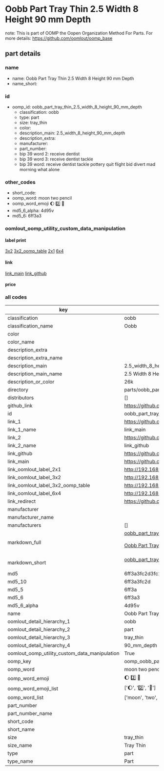 # Oobb Part Tray Thin 2.5 Width 8 Height 90 mm Depth  

note: This is part of OOMP the Oopen Organization Method For Parts. For more details: https://github.com/oomlout/oomp_base

##  part details
  







### name
* name: Oobb Part Tray Thin 2.5 Width 8 Height 90 mm Depth
* name_short: 
### id
* oomp_id: oobb_part_tray_thin_2.5_width_8_height_90_mm_depth
  * classification: oobb
  * type: part
  * size: tray_thin
  * color: 
  * description_main: 2.5_width_8_height_90_mm_depth
  * description_extra: 
  * manufacturer: 
  * part_number: 
  * bip 39 word 2: receive dentist
  * bip 39 word 3: receive dentist tackle
  * bip 39 word: receive dentist tackle pottery quit flight bid divert mad morning what alone

### other_codes
* short_code: 
* oomp_word: moon two pencil
* oomp_word_emoji :moon: :two: :pencil:
* md5_6_alpha: 4d95v
* md5_6: 6ff3a3






### oomlout_oomp_utility_custom_data_manipulation
#### label print
[3x2](http://192.168.1.245:1112/?label=oomp%204d95v)
[3x2_oomp_table](http://192.168.1.108:1112/?label=oomp%204d95v)
[2x1](http://192.168.1.242:1112/?label=oomp%204d95v)
[6x4](http://192.168.1.55:1112/?label=oomp%204d95v)    

#### link

[link_main](https://github.com/oomlout/oomlout_oomp_version_1_messy/tree/main/parts/oobb_part_tray_thin_2.5_width_8_height_90_mm_depth) [link_github](https://github.com/oomlout/oomlout_oomp_version_1_messy/tree/main/parts/oobb_part_tray_thin_2.5_width_8_height_90_mm_depth)                             

#### price







### all codes 
| key | value |  
| --- | --- |  
| classification | oobb |  
| classification_name | Oobb |  
| color |  |  
| color_name |  |  
| description_extra |  |  
| description_extra_name |  |  
| description_main | 2.5_width_8_height_90_mm_depth |  
| description_main_name | 2.5 Width 8 Height 90 mm Depth |  
| description_or_color | 26k |  
| directory | parts/oobb_part_tray_thin_2.5_width_8_height_90_mm_depth |  
| distributors | [] |  
| github_link | https://github.com/oomlout/oomlout_oomp_part_src/tree/main/parts/oobb_part_tray_thin_2.5_width_8_height_90_mm_depth |  
| id | oobb_part_tray_thin_2.5_width_8_height_90_mm_depth |  
| link_1 | https://github.com/oomlout/oomlout_oomp_version_1_messy/tree/main/parts/oobb_part_tray_thin_2.5_width_8_height_90_mm_depth |  
| link_1_name | link_main |  
| link_2 | https://github.com/oomlout/oomlout_oomp_version_1_messy/tree/main/parts/oobb_part_tray_thin_2.5_width_8_height_90_mm_depth |  
| link_2_name | link_github |  
| link_github | https://github.com/oomlout/oomlout_oomp_version_1_messy/tree/main/parts/oobb_part_tray_thin_2.5_width_8_height_90_mm_depth |  
| link_main | https://github.com/oomlout/oomlout_oomp_version_1_messy/tree/main/parts/oobb_part_tray_thin_2.5_width_8_height_90_mm_depth |  
| link_oomlout_label_2x1 | http://192.168.1.242:1112/?label=oomp%204d95v |  
| link_oomlout_label_3x2 | http://192.168.1.245:1112/?label=oomp%204d95v |  
| link_oomlout_label_3x2_oomp_table | http://192.168.1.108:1112/?label=oomp%204d95v |  
| link_oomlout_label_6x4 | http://192.168.1.55:1112/?label=oomp%204d95v |  
| link_redirect | https://github.com/oomlout/oomlout_oomp_version_1_messy/tree/main/parts/oobb_part_tray_thin_2.5_width_8_height_90_mm_depth |  
| manufacturer |  |  
| manufacturer_name |  |  
| manufacturers | [] |  
| markdown_full | [oobb_part_tray_thin_2.5_width_8_height_90_mm_depth](none)<br>[](none)<br>[Oobb Part Tray Thin 2.5 Width 8 Height 90 Mm Depth](none)<br><br> |  
| markdown_short | [oobb_part_tray_thin_2.5_width_8_height_90_mm_depth](none)<br><br> |  
| md5 | 6ff3a3fc2d3fc2c163d7ea8fba0ea59c |  
| md5_10 | 6ff3a3fc2d |  
| md5_5 | 6ff3a |  
| md5_6 | 6ff3a3 |  
| md5_6_alpha | 4d95v |  
| name | Oobb Part Tray Thin 2.5 Width 8 Height 90 mm Depth |  
| oomlout_detail_hierarchy_1 | oobb |  
| oomlout_detail_hierarchy_2 | part |  
| oomlout_detail_hierarchy_3 | tray_thin |  
| oomlout_detail_hierarchy_4 | 90_mm_depth |  
| oomlout_oomp_utility_custom_data_manipulation | True |  
| oomp_key | oomp_oobb_part_tray_thin_2.5_width_8_height_90_mm_depth |  
| oomp_word | moon two pencil |  
| oomp_word_emoji | :moon: :two: :pencil: |  
| oomp_word_emoji_list | [':moon:', ':two:', ':pencil:'] |  
| oomp_word_list | ['moon', 'two', 'pencil'] |  
| part_number |  |  
| part_number_name |  |  
| short_code |  |  
| short_name |  |  
| size | tray_thin |  
| size_name | Tray Thin |  
| type | part |  
| type_name | Part |  
